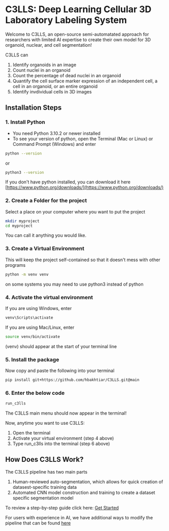 # C3LLS: Deep Learning Cellular 3D Laboratory Labeling System
Welcome to C3LLS, an open-source semi-automatated approach for researchers with limited AI expertise to create their own model for 3D organoid, nuclear, and cell segmentation! 

C3LLS can 
1. Identify organoids in an image 
2. Count nuclei in an organoid 
3. Count the percentage of dead nuclei in an organoid 
4. Quantify the cell surface marker expression of an independent cell, a cell in an organoid, or an entire organoid
5. Identify invdividual cells in 3D images

## Installation Steps

### 1. Install Python
* You need Python 3.10.2 or newer installed
* To see your version of python, open the Terminal (Mac or Linux) or Command Prompt (Windows) and enter

```bash
python --version
```

or 

```bash
python3 --version
```

If you don't have python installed, you can download it here
[https://www.python.org/downloads/](https://www.python.org/downloads/)

### 2. Create a Folder for the project

Select a place on your computer where you want to put the project

```bash
mkdir myproject
cd myproject
```
You can call it anything you would like.

### 3. Create a Virtual Environment

This will keep the project self-contained so that it doesn't mess with other programs 

```bash
python -m venv venv
```

on some systems you may need to use python3 instead of python

### 4. Activate the virtual environment

If you are using Windows, enter

```bash
venv\Scripts\activate
```

If you are using Mac/Linux, enter
```bash
source venv/bin/activate
```
(venv) should appear at the start of your terminal line

### 5. Install the package

Now copy and paste the following into your terminal

```bash
pip install git+https://github.com/hbakhtiar/C3LLS.git@main
```

### 6. Enter the below code
```bash
run_c3lls
```

The C3LLS main menu should now appear in the terminal!

Now, anytime you want to use C3LLS:
1. Open the terminal
2. Activate your virtual environment (step 4 above)
3. Type run_c3lls into the terminal (step 6 above)

## How Does C3LLS Work?

The C3LLS pipeline has two main parts

1. Human-reviewed auto-segmentation, which allows for quick creation of datasest-specific training data
2. Automated CNN model construction and training to create a dataset specific segmentation model

To review a step-by-step guide click here: [Get Started](https://github.com/hbakhtiar/C3LLS/blob/main/Documentation/Create%20Training%20Data.md)

For users with experience in AI, we have additional ways to modify the pipeline that can be found [here](https://github.com/hbakhtiar/C3LLS/tree/main/Documentation/AI%20Experienced)
